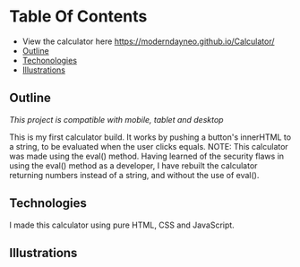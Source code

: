 # Table Of Contents
* View the calculator here https://moderndayneo.github.io/Calculator/
* [Outline](#outline)
* [Techonologies](#technologies)
* [Illustrations](#illustrations)

## Outline
*This project is compatible with mobile, tablet and desktop*

This is my first calculator build. It works by pushing a button's innerHTML to a string, to be evaluated when the user clicks equals.
NOTE: This calculator was made using the eval() method. Having learned of the security flaws in using the eval() method as a developer, I have rebuilt the calculator returning numbers instead of a string, and without the use of eval().

## Technologies
I made this calculator using pure HTML, CSS and JavaScript.

## Illustrations
<insert calculator screenshot here>
